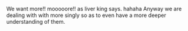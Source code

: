 We want more!! mooooore!! as liver king says. hahaha
Anyway we are dealing with with more singly so as to even
have a more deeper understanding of them.
